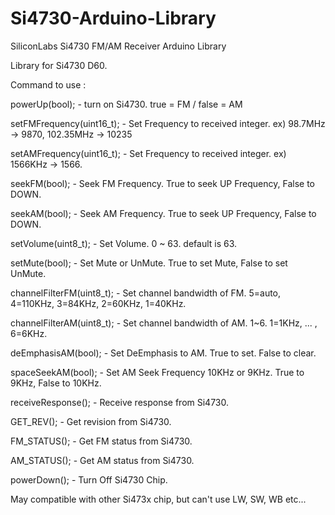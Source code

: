 # Si4730-Arduino-Library
SiliconLabs Si4730 FM/AM Receiver Arduino Library

Library for Si4730 D60.




Command to use : 



powerUp(bool); - turn on Si4730.  true = FM  /  false = AM

setFMFrequency(uint16_t); - Set Frequency to received integer. ex) 98.7MHz -> 9870, 102.35MHz -> 10235

setAMFrequency(uint16_t); - Set Frequency to received integer. ex) 1566KHz -> 1566.

seekFM(bool); - Seek FM Frequency.  True to seek UP Frequency, False to DOWN.

seekAM(bool); - Seek AM Frequency.  True to seek UP Frequency, False to DOWN.

setVolume(uint8_t); - Set Volume. 0 ~ 63. default is 63.

setMute(bool); - Set Mute or UnMute.  True to set Mute, False to set UnMute.

channelFilterFM(uint8_t); - Set channel bandwidth of FM. 5=auto, 4=110KHz, 3=84KHz, 2=60KHz, 1=40KHz.

channelFilterAM(uint8_t); - Set channel bandwidth of AM. 1~6. 1=1KHz, ... , 6=6KHz.

deEmphasisAM(bool); - Set DeEmphasis to AM. True to set. False to clear.

spaceSeekAM(bool); - Set AM Seek Frequency 10KHz or 9KHz. True to 9KHz, False to 10KHz.

receiveResponse(); - Receive response from Si4730.

GET_REV(); - Get revision from Si4730.

FM_STATUS(); - Get FM status from Si4730. 

AM_STATUS(); - Get AM status from Si4730.

powerDown(); - Turn Off Si4730 Chip. 



May compatible with other Si473x chip, but can't use LW, SW, WB etc...
